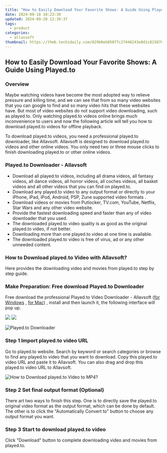 ```yaml
---
title: "How to Easily Download Your Favorite Shows: A Guide Using Played.to"
date: 2024-09-18 10:23:39
updated: 2024-09-20 12:39:37
tags:
  - product
categories:
  - allavsoft
thumbnail: https://thmb.techidaily.com/029b0eb85077c27446243e8d1c815878a76764b760390b18a7b33382115f2d0b.jpg
---
```


## How to Easily Download Your Favorite Shows: A Guide Using Played.to

### Overview

Maybe watching videos have become the most adopted way to relieve pressure and killing time, and we can see that from so many video websites that you can google to find and so many video hits that these websites have. But most of video websites do not support video downloading, such as played.to. Only watching played.to videos online brings much inconvenience to users and now the following article will tell you how to download played.to videos for offline playback.

To download played.to videos, you need a professional played.to downloader, like Allavsoft. Allavsoft is designed to download played.to videos and other online videos. You only need two or three mouse clicks to finish downloading played.to or other online videos.

### Played.to Downloader - Allavsoft

* Download all played.to videos, including all drama videos, all fantasy videos, all dance videos, all horror videos, all coches videos, all basket videos and all other videos that you can find on played.to.
* Download any played.to video to any output format or directly to your iPhone, iPad, iPod, Android, PSP, Zune supported video formats .
* Download videos or movies from Putlocker, TV.com, YouTube, Netflix, Star Wars and any other video website.
* Provide the fastest downloading speed and faster than any of video downloader that you used.
* The downloaded played.to video quality is as good as the original played.to video, if not better.
* Downloading more than one played.to video at one time is available.
* The downloaded played.to video is free of virus, ad or any other unneeded content.

### How to Download played.to Video with Allavsoft?

Here provides the downloading video and movies from played.to step by step guide.

### Make Preparation: Free download Played.to Downloader

Free download the professional Played.to Video Downloader - Allavsoft ([for Windows](https://tools.techidaily.com/allavsoft/products/) , [for Mac](https://tools.techidaily.com/allavsoft/products/)) , install and then launch it, the following interface will pop up.

[![](https://www.allavsoft.com/how-to/../images/how-to/free-download-win.jpg)](https://tools.techidaily.com/allavsoft/products/) [![](https://www.allavsoft.com/how-to/../images/how-to/free-download-mac.jpg)](https://tools.techidaily.com/allavsoft/products/)

![Played.to Downloader](https://www.allavsoft.com/how-to/../images/allavsoft/screen-shot-600.jpg)

### Step 1 Import played.to video URL

Go to played.to website. Search by keyword or search categories or browse to find any played.to video that you want to download. Copy this played.to video URL and paste it to Allavsoft. You can also drag and drop this played.to video URL to Allavsoft.

![How to Download played.to Video to MP4?](https://www.allavsoft.com/how-to/../images/how-to/download-rtmp-video/download-rtmp-video.jpg)

### Step 2 Set final output format (Optional)

There art two ways to finish this step. One is to directly save the played.to original video format as the output format, which can be done by default. The other is to click the "Automatically Convert to" button to choose any output format you want.

### Step 3 Start to download played.to video

Click "Download" button to complete downloading video and movies from played.to.

<ins class="adsbygoogle"
     style="display:block"
     data-ad-format="autorelaxed"
     data-ad-client="ca-pub-7571918770474297"
     data-ad-slot="1223367746"></ins>



<ins class="adsbygoogle"
     style="display:block"
     data-ad-client="ca-pub-7571918770474297"
     data-ad-slot="8358498916"
     data-ad-format="auto"
     data-full-width-responsive="true"></ins>
